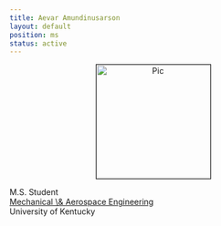 ```yaml
---
title: Aevar Amundinusarson
layout: default
position: ms
status: active
---
```

<div class="flex-container" >
 <div align="center"><img src="{{site.url}}/{{site.baseurl}}/assets/img/{{ page.thumb}}" alt="Pic" height="200px" width="200px" border="1px solid gray">
 </div>
 <div class = "justified">
   <p>M.S. Student<br />
     <a href="https://www.engr.uky.edu/research-faculty/departments/mechanical-engineering">Mechanical \& Aerospace Engineering</a><br />
     University of Kentucky
   </p>
 </div>
</div>
